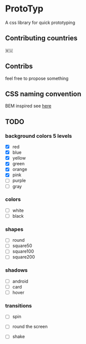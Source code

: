 # ProtoTyp
A css library for quick prototyping 

## Contributing countries

🇲🇺

## Contribs
feel free to propose something

## CSS naming convention

BEM inspired see [here](https://abdurrahmaanjanhangeer.wordpress.com/2018/02/18/bem-simple-css-naming-approach/)

## TODO

### background colors 5 levels
- [x] red
- [x] blue
- [x] yellow
- [x] green
- [x] orange
- [x] pink
- [ ] purple
- [ ] gray

### colors
- [ ] white
- [ ] black

### shapes
- [ ] round
- [ ] square50
- [ ] square100
- [ ] square200

### shadows
- [ ] android
- [ ] card
- [ ] hover

### transitions
- [ ] spin
- [ ] round the screen
- [ ] shake


